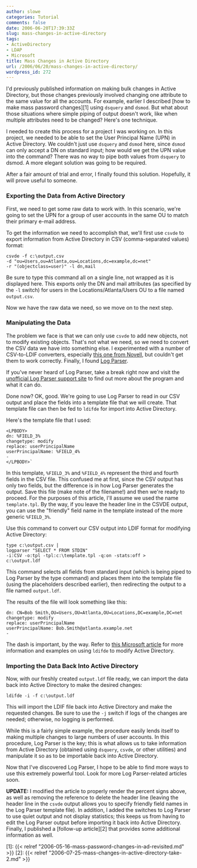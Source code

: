 ```yaml
---
author: slowe
categories: Tutorial
comments: false
date: 2006-06-20T17:39:33Z
slug: mass-changes-in-active-directory
tags:
- ActiveDirectory
- LDAP
- Microsoft
title: Mass Changes in Active Directory
url: /2006/06/20/mass-changes-in-active-directory/
wordpress_id: 272
---
```


I'd previously published information on making bulk changes in Active Directory, but those changes previously involved changing one attribute to the same value for all the accounts. For example, earlier I described [how to make mass password changes][1] using `dsquery` and `dsmod`. But what about those situations where simple piping of output doesn't work, like when multiple attributes need to be changed? Here's one technique.

I needed to create this process for a project I was working on. In this project, we needed to be able to set the User Principal Name (UPN) in Active Directory. We couldn't just use `dsquery` and `dsmod` here, since `dsmod` can only accept a DN on standard input; how would we get the UPN value into the command? There was no way to pipe both values from `dsquery` to dsmod. A more elegant solution was going to be required.

After a fair amount of trial and error, I finally found this solution. Hopefully, it will prove useful to someone.

### Exporting the Data from Active Directory

First, we need to get some raw data to work with. In this scenario, we're going to set the UPN for a group of user accounts in the same OU to match their primary e-mail address.

To get the information we need to accomplish that, we'll first use `csvde` to export information from Active Directory in CSV (comma-separated values) format:

```text
csvde -f c:\output.csv
-d "ou=Users,ou=Atlanta,ou=Locations,dc=example,dc=net"
-r "(objectclass=user)" -l dn,mail
```

Be sure to type this command all on a single line, not wrapped as it is displayed here. This exports only the DN and mail attributes (as specified by the `-l` switch) for users in the Locations/Atlanta/Users OU to a file named `output.csv`.

Now we have the raw data we need, so we move on to the next step.

### Manipulating the Data

The problem we face is that we can only use `csvde` to add new objects, not to modify existing objects. That's not what we need, so we need to convert the CSV data we have into something else. I experimented with a number of CSV-to-LDIF converters, especially [this one from Novell](http://www.novell.com/coolsolutions/tools/13658.html), but couldn't get them to work correctly. Finally, I found [Log Parser](http://www.microsoft.com/technet/scriptcenter/tools/logparser/default.mspx).

If you've never heard of Log Parser, take a break right now and visit the [unofficial Log Parser support site](http://www.logparser.com/) to find out more about the program and what it can do.

Done now? OK, good. We're going to use Log Parser to read in our CSV output and place the fields into a template file that we will create. That template file can then be fed to `ldifde` for import into Active Directory.

Here's the template file that I used:

```text
<LPBODY>  
dn: %FIELD_3%  
changetype: modify  
replace: userPrincipalName  
userPrincipalName: %FIELD_4%  
-  
</LPBODY>`
```

In this template, `%FIELD_3%` and `%FIELD_4%` represent the third and fourth fields in the CSV file. This confused me at first, since the CSV output has only two fields, but the difference is in how Log Parser generates the output. Save this file (make note of the filename!) and then we're ready to proceed. For the purposes of this article, I'll assume we used the name `template.tpl`. By the way, if you leave the header line in the CSVDE output, you can use the "friendly" field name in the template instead of the more generic `%FIELD_3%`.

Use this command to convert our CSV output into LDIF format for modifying Active Directory:

```text
type c:\output.csv |
logparser "SELECT * FROM STDIN"
-i:CSV -o:tpl -tpl:c:\template.tpl -q:on -stats:off >
c:\output.ldf
```

This command selects all fields from standard input (which is being piped to Log Parser by the type command) and places them into the template file (using the placeholders described earlier), then redirecting the output to a file named `output.ldf`.

The results of the file will look something like this:

```text
dn: CN=Bob Smith,OU=Users,OU=Atlanta,OU=Locations,DC=example,DC=net  
changetype: modify  
replace: userPrincipalName  
userPrincipalName: Bob.Smith@atlanta.example.net  
-
```

The dash is important, by the way. Refer to [this Microsoft article](http://www.microsoft.com/technet/prodtechnol/windows2000serv/technologies/activedirectory/howto/bulkstep.mspx) for more information and examples on using `ldifde` to modify Active Directory.

### Importing the Data Back Into Active Directory

Now, with our freshly created `output.ldf` file ready, we can import the data back into Active Directory to make the desired changes:

```text
ldifde -i -f c:\output.ldf
```

This will import the LDIF file back into Active Directory and make the requested changes. Be sure to use the `-j` switch if logs of the changes are needed; otherwise, no logging is performed.

While this is a fairly simple example, the procedure easily lends itself to making multiple changes to large numbers of user accounts. In this procedure, Log Parser is the key; this is what allows us to take information from Active Directory (obtained using `dsquery`, `csvde`, or other utilities) and manipulate it so as to be importable back into Active Directory.

Now that I've discovered Log Parser, I hope to be able to find more ways to use this extremely powerful tool. Look for more Log Parser-related articles soon.

**UPDATE:** I modified the article to properly render the percent signs above, as well as removing the reference to delete the header line (leaving the header line in the `csvde` output allows you to specify friendly field names in the Log Parser template file). In addition, I added the switches to Log Parser to use quiet output and not display statistics; this keeps us from having to edit the Log Parser output before importing it back into Active Directory. Finally, I published a [follow-up article][2] that provides some additional information as well.

[1]: {{< relref "2006-05-16-mass-password-changes-in-ad-revisited.md" >}}
[2]: {{< relref "2006-07-25-mass-changes-in-active-directory-take-2.md" >}}
